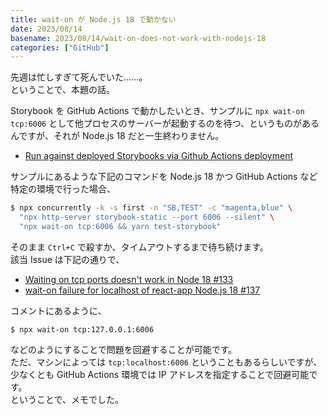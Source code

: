 ```yaml
---
title: wait-on が Node.js 18 で動かない
date: 2023/08/14
basename: 2023/08/14/wait-on-does-not-work-with-nodejs-18
categories: ["GitHub"]
---
```


先週は忙しすぎて死んでいた......。  
ということで、本題の話。

Storybook を GitHub Actions で動かしたいとき、サンプルに `npx wait-on tcp:6006` として他プロセスのサーバーが起動するのを待つ、というものがあるんですが、それが Node.js 18 だと一生終わりません。

- [Run against deployed Storybooks via Github Actions deployment](https://storybook.js.org/docs/react/writing-tests/test-runner#run-against-deployed-storybooks-via-github-actions-deployment)

サンプルにあるような下記のコマンドを Node.js 18 かつ GitHub Actions など特定の環境で行った場合、

```bash
$ npx concurrently -k -s first -n "SB,TEST" -c "magenta,blue" \
  "npx http-server storybook-static --port 6006 --silent" \
  "npx wait-on tcp:6006 && yarn test-storybook"
```

そのまま `Ctrl+C` で殺すか、タイムアウトするまで待ち続けます。  
該当 Issue は下記の通りで、

- [Waiting on tcp ports doesn't work in Node 18 #133](https://github.com/jeffbski/wait-on/issues/133)
- [wait-on failure for localhost of react-app Node.js 18 #137](https://github.com/jeffbski/wait-on/issues/137)

コメントにあるように、

```
$ npx wait-on tcp:127.0.0.1:6006
```

などのようにすることで問題を回避することが可能です。  
ただ、マシンによっては `tcp:localhost:6006` ということもあるらしいですが、少なくとも GitHub Actions 環境では IP アドレスを指定することで回避可能です。  
ということで、メモでした。
